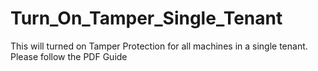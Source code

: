 # Turn_On_Tamper_Single_Tenant
This will turned on Tamper Protection for all machines in a single tenant.
Please follow the PDF Guide

